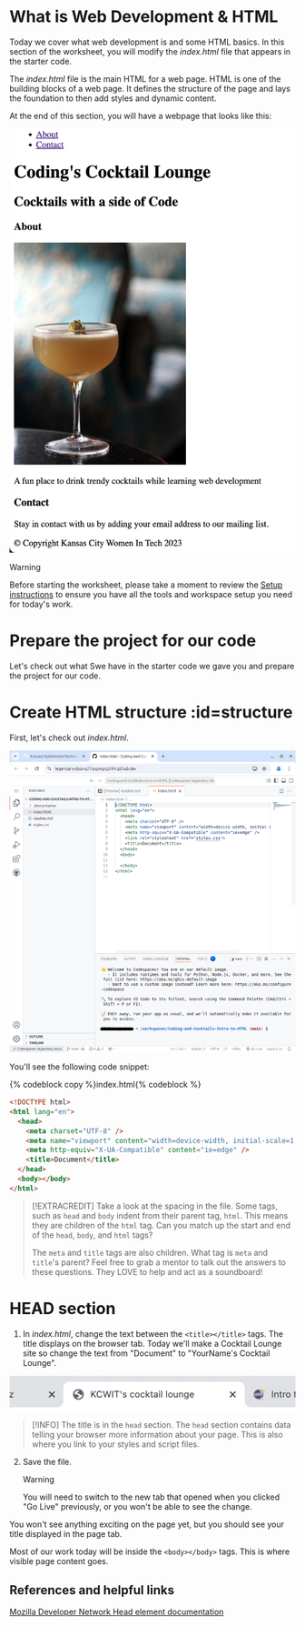 # What is Web Development & HTML

Today we cover what web development is and some HTML basics. In this section of the worksheet, you will modify the _index.html_ file that appears in the starter code.

The _index.html_ file is the main HTML for a web page. HTML is one of the building blocks of a web page. It defines the structure of the page and lays the foundation to then add styles and dynamic content.

At the end of this section, you will have a webpage that looks like this:

![](./images/result.png ":class=image-border")

> [!WARNING]
> Before starting the worksheet, please take a moment to review the [Setup instructions](../setup/?id=setup) to ensure you have all the tools and workspace setup you need for today's work.

# Prepare the project for our code

Let's check out what Swe have in the starter code we gave you and prepare the project for our code.

# Create HTML structure :id=structure

First, let's check out _index.html_.

![](./images/index_html.png ":class=image-border")

You'll see the following code snippet:

   {% codeblock copy %}index.html{% codeblock %}

   ```html
   <!DOCTYPE html>
   <html lang="en">
     <head>
       <meta charset="UTF-8" />
       <meta name="viewport" content="width=device-width, initial-scale=1.0" />
       <meta http-equiv="X-UA-Compatible" content="ie=edge" />
       <title>Document</title>
     </head>
     <body></body>
   </html>
   ```

> [!EXTRACREDIT]
> Take a look at the spacing in the file. Some tags, such as `head` and `body` indent from their parent tag, `html`. This means they are children of the `html` tag. Can you match up the start and end of the `head`, `body`, and `html` tags?
>
> The `meta` and `title` tags are also children. What tag is `meta` and `title`'s parent? Feel free to grab a mentor to talk out the answers to these questions. They LOVE to help and act as a soundboard!

# HEAD section

1. In _index.html_, change the text between the `<title></title>` tags. The title displays on the browser tab. Today we'll make a Cocktail Lounge site so change the text from "Document" to "YourName's Cocktail Lounge".

![](images/tab-change.png ":class=image-border")

> [!INFO]
> The title is in the `head` section. The `head` section contains data telling your browser more information about your page. This is also where you link to your styles and script files.

2. Save the file.

   > [!WARNING]
   > You will need to switch to the new tab that opened when you clicked "Go Live" previously, or you won't be able to see the change.

You won't see anything exciting on the page yet, but you should see your title displayed in the page tab.

Most of our work today will be inside the `<body></body>` tags. This is where visible page content goes.

## References and helpful links

[Mozilla Developer Network Head element documentation](https://developer.mozilla.org/en-US/docs/Web/HTML/Element/head)
